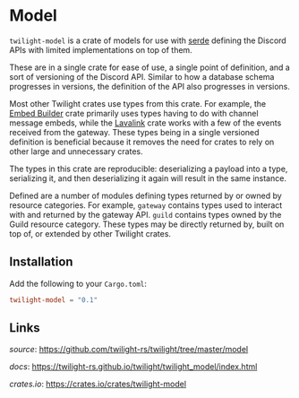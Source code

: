 # Model

`twilight-model` is a crate of models for use with [serde] defining the Discord
APIs with limited implementations on top of them.

These are in a single crate for ease of use, a single point of definition,
and a sort of versioning of the Discord API. Similar to how a database
schema progresses in versions, the definition of the API also progresses in
versions.

Most other Twilight crates use types from this crate. For example, the
[Embed Builder] crate primarily uses types having to do with channel message
embeds, while the [Lavalink] crate works with a few of the events received from
the gateway. These types being in a single versioned definition is beneficial
because it removes the need for crates to rely on other large and unnecessary
crates.

The types in this crate are reproducible: deserializing a payload into a
type, serializing it, and then deserializing it again will result in the same
instance.

Defined are a number of modules defining types returned by or owned by
resource categories. For example, `gateway` contains types used to interact with
and returned by the gateway API. `guild` contains types owned by the Guild
resource category. These types may be directly returned by, built on top of,
or extended by other Twilight crates.

## Installation

Add the following to your `Cargo.toml`:

```toml
twilight-model = "0.1"
```

## Links

*source*: <https://github.com/twilight-rs/twilight/tree/master/model>

*docs*: <https://twilight-rs.github.io/twilight/twilight_model/index.html>

*crates.io*: <https://crates.io/crates/twilight-model>

[Embed Builder]: a
[Lavalink]: ./section_7_first_party/section_2_lavalink.md
[serde]: https://serde.rs/
